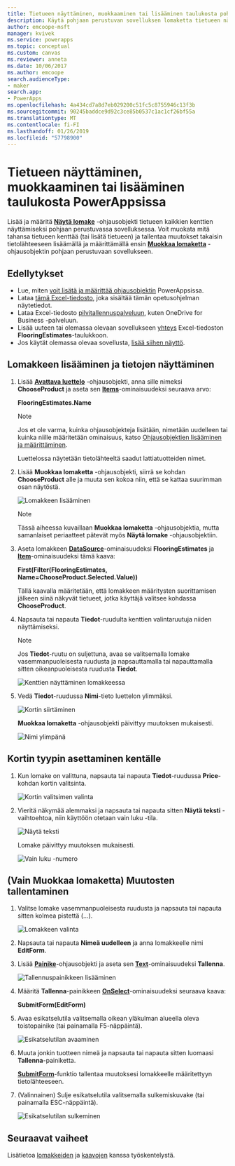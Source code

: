 ```yaml
---
title: Tietueen näyttäminen, muokkaaminen tai lisääminen taulukosta pohjaan perustuvassa sovelluksessa | Microsoft Docs
description: Käytä pohjaan perustuvan sovelluksen lomaketta tietueen näyttämiseen, muokkaamiseen tai lisäämiseen tietolähteesi taulukosta.
author: emcoope-msft
manager: kvivek
ms.service: powerapps
ms.topic: conceptual
ms.custom: canvas
ms.reviewer: anneta
ms.date: 10/06/2017
ms.author: emcoope
search.audienceType:
- maker
search.app:
- PowerApps
ms.openlocfilehash: 4a434cd7a8d7eb029200c51fc5c8755946c13f3b
ms.sourcegitcommit: 90245baddce9d92c3ce85b0537c1ac1cf26bf55a
ms.translationtype: MT
ms.contentlocale: fi-FI
ms.lasthandoff: 01/26/2019
ms.locfileid: "57798900"
---
```

# <a name="show-edit-or-add-a-record-from-a-table-in-powerapps"></a>Tietueen näyttäminen, muokkaaminen tai lisääminen taulukosta PowerAppsissa

Lisää ja määritä **[Näytä lomake](controls/control-form-detail.md)** -ohjausobjekti tietueen kaikkien kenttien näyttämiseksi pohjaan perustuvassa sovelluksessa. Voit muokata mitä tahansa tietueen kenttää (tai lisätä tietueen) ja tallentaa muutokset takaisin tietolähteeseen lisäämällä ja määrittämällä ensin **[Muokkaa lomaketta](controls/control-form-detail.md)** -ohjausobjektin pohjaan perustuvaan sovellukseen.

## <a name="prerequisites"></a>Edellytykset

* Lue, miten [voit lisätä ja määrittää ohjausobjektin](add-configure-controls.md) PowerAppsissa.
* Lataa [tämä Excel-tiedosto](https://az787822.vo.msecnd.net/documentation/get-started-from-data/FlooringEstimates.xlsx), joka sisältää tämän opetusohjelman näytetiedot.
* Lataa Excel-tiedosto [pilvitallennuspalveluun](connections/cloud-storage-blob-connections.md), kuten OneDrive for Business -palveluun.
* Lisää uuteen tai olemassa olevaan sovellukseen [yhteys](add-data-connection.md) Excel-tiedoston **FlooringEstimates**-taulukkoon.
* Jos käytät olemassa olevaa sovellusta, [lisää siihen näyttö](add-screen-context-variables.md).

## <a name="add-a-form-and-show-data"></a>Lomakkeen lisääminen ja tietojen näyttäminen
1. Lisää **[Avattava luettelo](controls/control-drop-down.md)** -ohjausobjekti, anna sille nimeksi **ChooseProduct** ja aseta sen **[Items](controls/properties-core.md)**-ominaisuudeksi seuraava arvo:

    **FlooringEstimates.Name**

    > [!NOTE]
   > Jos et ole varma, kuinka ohjausobjekteja lisätään, nimetään uudelleen tai kuinka niille määritetään ominaisuus, katso [Ohjausobjektien lisääminen ja määrittäminen](add-configure-controls.md).

    Luettelossa näytetään tietolähteeltä saadut lattiatuotteiden nimet.

2. Lisää **Muokkaa lomaketta** -ohjausobjekti, siirrä se kohdan **ChooseProduct** alle ja muuta sen kokoa niin, että se kattaa suurimman osan näytöstä.

    ![Lomakkeen lisääminen](./media/add-form/add-a-form.png)

    > [!NOTE]
   > Tässä aiheessa kuvaillaan **Muokkaa lomaketta** -ohjausobjektia, mutta samanlaiset periaatteet pätevät myös **Näytä lomake** -ohjausobjektiin.

3. Aseta lomakkeen **[DataSource](controls/control-form-detail.md)**-ominaisuudeksi **FlooringEstimates** ja **[Item](controls/control-form-detail.md)**-ominaisuudeksi tämä kaava:

   **First(Filter(FlooringEstimates, Name=ChooseProduct.Selected.Value))**

   Tällä kaavalla määritetään, että lomakkeen määritysten suorittamisen jälkeen siinä näkyvät tietueet, jotka käyttäjä valitsee kohdassa **ChooseProduct**.

4. Napsauta tai napauta **Tiedot**-ruudulta kenttien valintaruutuja niiden näyttämiseksi.

    > [!NOTE]
   > Jos **Tiedot**-ruutu on suljettuna, avaa se valitsemalla lomake vasemmanpuoleisesta ruudusta ja napsauttamalla tai napauttamalla sitten oikeanpuoleisesta ruudusta **Tiedot**.

    ![Kenttien näyttäminen lomakkeessa](./media/add-form/checkbox.png)

5. Vedä **Tiedot**-ruudussa **Nimi**-tieto luettelon ylimmäksi.

    ![Kortin siirtäminen](./media/add-form/drag-field.png)

    **Muokkaa lomaketta** -ohjausobjekti päivittyy muutoksen mukaisesti.

    ![Nimi ylimpänä](./media/add-form/move-card-form.png)

## <a name="set-the-card-type-for-a-field"></a>Kortin tyypin asettaminen kentälle
1. Kun lomake on valittuna, napsauta tai napauta **Tiedot**-ruudussa **Price**-kohdan kortin valitsinta.

    ![Kortin valitsimen valinta](./media/add-form/price-card2.png)

2. Vieritä näkymää alemmaksi ja napsauta tai napauta sitten **Näytä teksti** -vaihtoehtoa, niin käyttöön otetaan vain luku -tila.

    ![Näytä teksti](./media/add-form/view-text.png)

    Lomake päivittyy muutoksen mukaisesti.

    ![Vain luku -numero](./media/add-form/read-only.png)  

## <a name="edit-form-only-save-changes"></a>(Vain Muokkaa lomaketta) Muutosten tallentaminen
1. Valitse lomake vasemmanpuoleisesta ruudusta ja napsauta tai napauta sitten kolmea pistettä (...).

   ![Lomakkeen valinta](./media/add-form/select-form.png)

2. Napsauta tai napauta **Nimeä uudelleen** ja anna lomakkeelle nimi **EditForm**.

3. Lisää **[Painike](controls/control-button.md)**-ohjausobjekti ja aseta sen **[Text](controls/properties-core.md)**-ominaisuudeksi **Tallenna**.

    ![Tallennuspainikkeen lisääminen](./media/add-form/save-button.png)  

4. Määritä **Tallenna**-painikkeen **[OnSelect](controls/properties-core.md)**-ominaisuudeksi seuraava kaava:

   **SubmitForm(EditForm)**

5. Avaa esikatselutila valitsemalla oikean yläkulman alueella oleva toistopainike (tai painamalla F5-näppäintä).

    ![Esikatselutilan avaaminen](./media/add-form/open-preview.png)

6. Muuta jonkin tuotteen nimeä ja napsauta tai napauta sitten luomaasi **Tallenna**-painiketta.

    **[SubmitForm](functions/function-form.md)**-funktio tallentaa muutoksesi lomakkeelle määritettyyn tietolähteeseen.

7. (Valinnainen) Sulje esikatselutila valitsemalla sulkemiskuvake (tai painamalla ESC-näppäintä).

    ![Esikatselutilan sulkeminen](./media/add-form/close-preview.png)

## <a name="next-steps"></a>Seuraavat vaiheet
Lisätietoa [lomakkeiden](working-with-forms.md) ja [kaavojen](working-with-formulas.md) kanssa työskentelystä.
